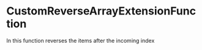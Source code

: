 # CustomReverseArrayExtensionFunction
 In this function reverses the items after the incoming index
